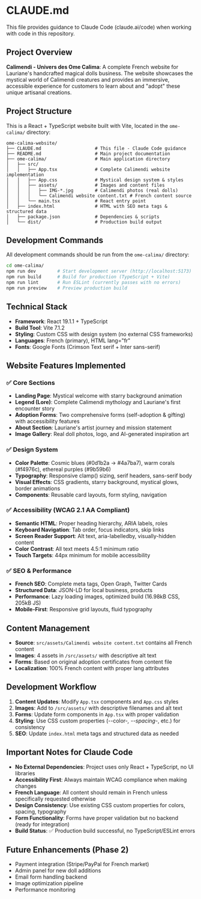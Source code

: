 # CLAUDE.md

This file provides guidance to Claude Code (claude.ai/code) when working with code in this repository.

## Project Overview

**Calimendi - Univers des Ome Calima**: A complete French website for Lauriane's handcrafted magical dolls business. The website showcases the mystical world of Calimendi creatures and provides an immersive, accessible experience for customers to learn about and "adopt" these unique artisanal creations.

## Project Structure

This is a React + TypeScript website built with Vite, located in the `ome-calima/` directory:

```
ome-calima-website/
├── CLAUDE.md                    # This file - Claude Code guidance
├── README.md                    # Main project documentation
├── ome-calima/                  # Main application directory
│   ├── src/
│   │   ├── App.tsx              # Complete Calimendi website implementation
│   │   ├── App.css              # Mystical design system & styles
│   │   ├── assets/              # Images and content files
│   │   │   ├── IMG-*.jpg        # Calimendi photos (real dolls)
│   │   │   └── Calimendi website content.txt # French content source
│   │   └── main.tsx             # React entry point
│   ├── index.html               # HTML with SEO meta tags & structured data
│   ├── package.json             # Dependencies & scripts
│   └── dist/                    # Production build output
```

## Development Commands

All development commands should be run from the `ome-calima/` directory:

```bash
cd ome-calima/
npm run dev        # Start development server (http://localhost:5173)
npm run build      # Build for production (TypeScript + Vite)
npm run lint       # Run ESLint (currently passes with no errors)
npm run preview    # Preview production build
```

## Technical Stack

- **Framework**: React 19.1.1 + TypeScript
- **Build Tool**: Vite 7.1.2
- **Styling**: Custom CSS with design system (no external CSS frameworks)
- **Languages**: French (primary), HTML lang="fr"
- **Fonts**: Google Fonts (Crimson Text serif + Inter sans-serif)

## Website Features Implemented

### ✅ Core Sections
- **Landing Page**: Mystical welcome with starry background animation
- **Legend (Lore)**: Complete Calimendi mythology and Lauriane's first encounter story
- **Adoption Forms**: Two comprehensive forms (self-adoption & gifting) with accessibility features
- **About Section**: Lauriane's artist journey and mission statement
- **Image Gallery**: Real doll photos, logo, and AI-generated inspiration art

### ✅ Design System
- **Color Palette**: Cosmic blues (#0d1b2a → #4a7ba7), warm corals (#f4976c), ethereal purples (#9b59b6)
- **Typography**: Responsive clamp() sizing, serif headers, sans-serif body
- **Visual Effects**: CSS gradients, starry background, mystical glows, border animations
- **Components**: Reusable card layouts, form styling, navigation

### ✅ Accessibility (WCAG 2.1 AA Compliant)
- **Semantic HTML**: Proper heading hierarchy, ARIA labels, roles
- **Keyboard Navigation**: Tab order, focus indicators, skip links
- **Screen Reader Support**: Alt text, aria-labelledby, visually-hidden content
- **Color Contrast**: All text meets 4.5:1 minimum ratio
- **Touch Targets**: 44px minimum for mobile accessibility

### ✅ SEO & Performance
- **French SEO**: Complete meta tags, Open Graph, Twitter Cards
- **Structured Data**: JSON-LD for local business, products
- **Performance**: Lazy loading images, optimized build (16.98kB CSS, 205kB JS)
- **Mobile-First**: Responsive grid layouts, fluid typography

## Content Management

- **Source**: `src/assets/Calimendi website content.txt` contains all French content
- **Images**: 4 assets in `/src/assets/` with descriptive alt text
- **Forms**: Based on original adoption certificates from content file
- **Localization**: 100% French content with proper lang attributes

## Development Workflow

1. **Content Updates**: Modify `App.tsx` components and `App.css` styles
2. **Images**: Add to `/src/assets/` with descriptive filenames and alt text
3. **Forms**: Update form components in `App.tsx` with proper validation
4. **Styling**: Use CSS custom properties (--color-*, --spacing-*, etc.) for consistency
5. **SEO**: Update `index.html` meta tags and structured data as needed

## Important Notes for Claude Code

- **No External Dependencies**: Project uses only React + TypeScript, no UI libraries
- **Accessibility First**: Always maintain WCAG compliance when making changes
- **French Language**: All content should remain in French unless specifically requested otherwise
- **Design Consistency**: Use existing CSS custom properties for colors, spacing, typography
- **Form Functionality**: Forms have proper validation but no backend (ready for integration)
- **Build Status**: ✅ Production build successful, no TypeScript/ESLint errors

## Future Enhancements (Phase 2)

- Payment integration (Stripe/PayPal for French market)
- Admin panel for new doll additions
- Email form handling backend
- Image optimization pipeline
- Performance monitoring